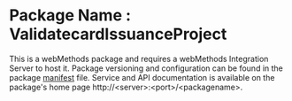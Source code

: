 # Package Name : ValidatecardIssuanceProject
This is a webMethods package and requires a webMethods Integration Server to host it. Package versioning and configuration can be found in the package [manifest](./ValidatecardIssuanceProject/manifest.v3) file. Service and API documentation is available on the package's home page http://&lt;server&gt;:&lt;port&gt;/&lt;packagename>.